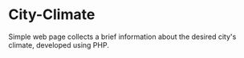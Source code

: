 # City-Climate
Simple web page collects a brief information about the desired city's climate, developed using PHP.
